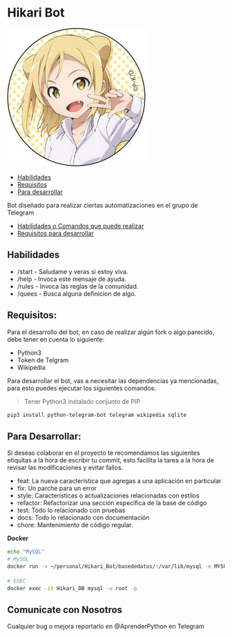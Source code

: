 # Hikari Bot
![Avatar del Bot](Logo.jpeg)

 - [Habilidades](#habilidades)
 - [Requisitos](#requisitos)
 - [Para desarrollar](#para-desarrollar)

Bot diseñado para realizar ciertas automatizaciones en el grupo de Telegram 
 - [Habilidades o Comandos que puede realizar](#habilidades)
 - [Requisitos para desarrollar](#requisitos)
## Habilidades
 - /start - Saludame y veras si estoy viva.
 - /help - Invoca este mensaje de ayuda.
 - /rules - Invoca las reglas de la comunidad.
 - /quees - Busca alguna definicion de algo.
## Requisitos:
Para el desarrollo del bot, en caso de realizar algún fork o algo parecido, debe tener en cuenta lo siguiente:
 - Python3 
 - Token de Telgram
 - Wikipedia

Para desarrollar el bot, vas a necesitar las dependencias ya mencionadas, para esto puedes ejecutar los siguientes comandos: 
> Tener Python3 instalado conjunto de PIP
```bash
pip3 install python-telegram-bot telegram wikipedia sqlite
```
## Para Desarrollar:
Si deseas colaborar en el proyecto te recomendamos las siguientes etiquitas a la hora de escribir tu commit, esto facilita la tarea a la hora de revisar las modificaciones y evitar fallos.
 - feat: La nueva característica que agregas a una aplicación en particular
 - fix: Un parche para un error
 - style: Características o actualizaciones relacionadas con estilos
 - refactor: Refactorizar una sección específica de la base de código
 - test: Todo lo relacionado con pruebas
 - docs: Todo lo relacionado con documentación
 - chore: Mantenimiento de código regular.

**Docker**
```bash
echo "MySQL"
# MySQL
docker run -v ~/personal/Hikari_Bot/basededatos/:/var/lib/mysql -e MYSQL_ROOT_PASSWORD=hikari -p 3306:3306 --name Hikari_DB -d mysql

# EXEC
docker exec -it Hikari_DB mysql -u root -p
```

## Comunicate con Nosotros
Cualquier bug o mejora reportarlo en @AprenderPython en Telegram
